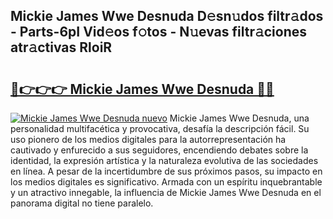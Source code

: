 ## Mickie James Wwe Desnuda D𝚎sn𝚞dos filtr𝚊dos - Parts-6pI Vid𝚎os f𝚘tos - N𝚞evas filtr𝚊ciones atr𝚊ctivas RloiR

# <h2><a href="http://mb5bl3t.tromn.icu/?c=Mickie+James+Wwe+Desnuda">🔗👉👉👉 Mickie James Wwe Desnuda 🔗🔗</a></h2>

[![Mickie James Wwe Desnuda nuevo](https://i.imgur.com/pEAQMta.gif)](http://mb5bl3t.tromn.icu/?c=Mickie+James+Wwe+Desnuda)
Mickie James Wwe Desnuda, una personalidad multifacética y provocativa, desafía la descripción fácil. Su uso pionero de los medios digitales para la autorrepresentación ha cautivado y enfurecido a sus seguidores, encendiendo debates sobre la identidad, la expresión artística y la naturaleza evolutiva de las sociedades en línea. A pesar de la incertidumbre de sus próximos pasos, su impacto en los medios digitales es significativo. Armada con un espíritu inquebrantable y un atractivo innegable, la influencia de Mickie James Wwe Desnuda en el panorama digital no tiene paralelo.
